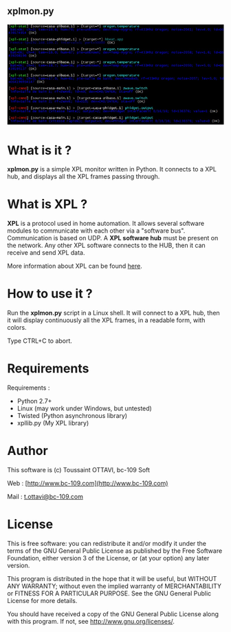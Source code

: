 ## xplmon.py ##
![](xplmon.jpg)

# What is it ? #

**xplmon.py** is a simple XPL monitor written in Python. It connects to a XPL hub, and displays all the XPL frames passing through.



# What is XPL ? #

**XPL** is a protocol used in home automation. It allows several software modules to communicate with each other via a "software bus". Communication is based on UDP. A **XPL software hub** must be present on the network. Any other XPL software connects to the HUB, then it can receive and send XPL data.

More information about XPL can be found [here](http://xplproject.org.uk/).

# How to use it ? #

Run the **xplmon.py** script in a Linux shell. It will connect to a XPL hub, then it will display continuously all the XPL frames, in a readable form, with colors. 

Type CTRL+C to abort.

# Requirements #

Requirements :

- Python 2.7+
- Linux (may work under Windows, but untested)
- Twisted (Python asynchronous library)
- xpllib.py (My XPL library)


# Author #

This software is (c) Toussaint OTTAVI, bc-109 Soft 

Web : [http://www.bc-109.com](http://www.bc-109.com)

Mail : [t.ottavi@bc-109.com](mailto:t.ottavi@bc-109.com)

# License #

This is free software: you can redistribute it and/or modify it under the terms of the GNU General Public License as published by the Free Software Foundation, either version 3 of the License, or (at your option) any later version.

This program is distributed in the hope that it will be useful, but WITHOUT ANY WARRANTY; without even the implied warranty of MERCHANTABILITY or FITNESS FOR A PARTICULAR PURPOSE.  See the GNU General Public License for more details.

You should have received a copy of the GNU General Public License along with this program.  If not, see <http://www.gnu.org/licenses/>.

